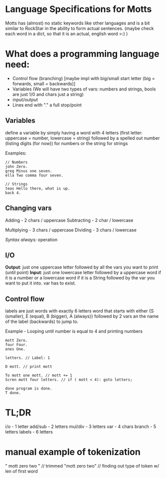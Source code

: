 # Language Specifications for **Motts**

Motts has (almost) no static keywords like other languages and is a bit similar to RockStar in the ability
to form actual sentences. (maybe check each word in a dict, so that it is an actual, english word >:) )

# What does a programming language need:
- Control flow (branching) [maybe impl with big/small start letter (big = forwards, small = backwards)]
- Variables (We will have two types of vars: numbers and strings, bools are just 1/0 and chars just a string)
- input/output
- Lines end with "." a full stop/point

## Variables
define a variable by simply having a word with 4 letters (first letter: uppercase = number, lowercase = string) followed by a spelled out number (listing digits (for now)) for numbers or the string for strings

Examples:
```mt
// Numbers
john Zero.
greg Minus one seven.
ella Two comma four seven.

// Strings
teas Hello there, what is up.
back 4.
```

## Changing vars

Adding - 2 chars / uppercase
Subtracting - 2 char / lowercase

Multiplying - 3 chars / uppercase
Dividing - 3 chars / lowercase

*Syntax always:* operation <op1> <op2> <destination>

## I/O
**Output**: just one uppercase letter followed by all the vars you want to print (until point)
**Input**: just one lowercase letter followed by a uppercase word if it is a number or a lowercase word if it is a String followed by the var you want to put it into. var has to exist.

## Control flow
labels are just words with exactly 6 letters
word that starts with either {S (smaller), E (equal), B (bigger), A (always)} followed by 2 vars an the name of the label (backwards) to jump to.

Example - Looping until number is equal to 4 and printing numbers

```mt
mott Zero.
four Four.
ones One.

letters. // Label: 1

D mott. // print mott

To mott one mott. // mott += 1
Scren mott four letters. // if ( mott < 4): goto letters;

done program is done.
T done.
```

# TL;DR
i/o - 1 letter
add/sub - 2 letters
mul/div - 3 letters
var - 4 chars
branch - 5 letters
labels - 6 letters



# manual example of tokenization
" mott zero two  "
// trimmed
"mott zero two"
// finding out type of token w/ len of first word

